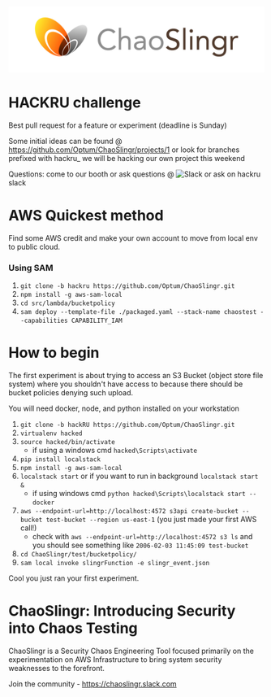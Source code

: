 ![ChaoSlingr Diagram](./docs/choas.jpg)

# HACKRU challenge
Best pull request for a feature or experiment (deadline is Sunday) 

Some initial ideas can be found @ https://github.com/Optum/ChaoSlingr/projects/1 or look for branches prefixed with hackru_ we will be hacking our own project this weekend

Questions: come to our booth or ask questions @ ![Slack](https://join.slack.com/t/chaoslingr/shared_invite/enQtMjQzNzc0NDkwMDU0LTU3ZTljM2RhMjU3MTU5MGMzZmVjZjI4ZTU4NjkxM2VlOWNhYzhhYzM0YjhjYzNhZDhiMDIzMmM4M2M1ZWJlZTE) or ask on hackru slack

# AWS Quickest method
Find some AWS credit and make your own account to move from local env to public cloud. 

### Using SAM
1. `git clone -b hackru https://github.com/Optum/ChaoSlingr.git`
2. `npm install -g aws-sam-local`
3. `cd src/lambda/bucketpolicy`
4. `sam deploy --template-file ./packaged.yaml --stack-name chaostest --capabilities CAPABILITY_IAM`

# How to begin
The first experiment is about trying to access an S3 Bucket (object store file system) where you shouldn't have access to because there should be bucket policies denying such upload. 

You will need docker, node, and python installed on your workstation 
1. `git clone -b hackRU https://github.com/Optum/ChaoSlingr.git`
2. `virtualenv hacked`
3. `source hacked/bin/activate` 
    - if using a windows cmd `hacked\Scripts\activate`
4. `pip install localstack`
5. `npm install -g aws-sam-local`
6. `localstack start` or if you want to run in background `localstack start &` 
    - if using windows cmd `python hacked\Scripts\localstack start --docker`
7. `aws --endpoint-url=http://localhost:4572 s3api create-bucket --bucket test-bucket --region us-east-1` (you just made your first AWS call!)
    - check with `aws --endpoint-url=http://localhost:4572 s3 ls` and you should see something like `2006-02-03 11:45:09 test-bucket`
8. `cd ChaoSlingr/test/bucketpolicy/`
9. `sam local invoke slingrFunction -e slingr_event.json` 

Cool you just ran your first experiment.

# ChaoSlingr: Introducing Security into Chaos Testing
ChaoSlingr is a Security Chaos Engineering Tool focused primarily on the experimentation on AWS Infrastructure to bring system security weaknesses to the forefront.

Join the community - https://chaoslingr.slack.com
